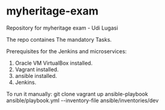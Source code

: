 # myheritage-exam
Repository for myheritage exam - Udi Lugasi

The repo containes The mandatory Tasks.

Prerequisites for the Jenkins and microservices:
1. Oracle VM VirtualBox installed.
2. Vagrant installed.
3. ansible installed.
4. Jenkins.

To run it manually:
git clone 
vagrant up
ansible-playbook ansible/playbook.yml --inventory-file ansible/inventories/dev
